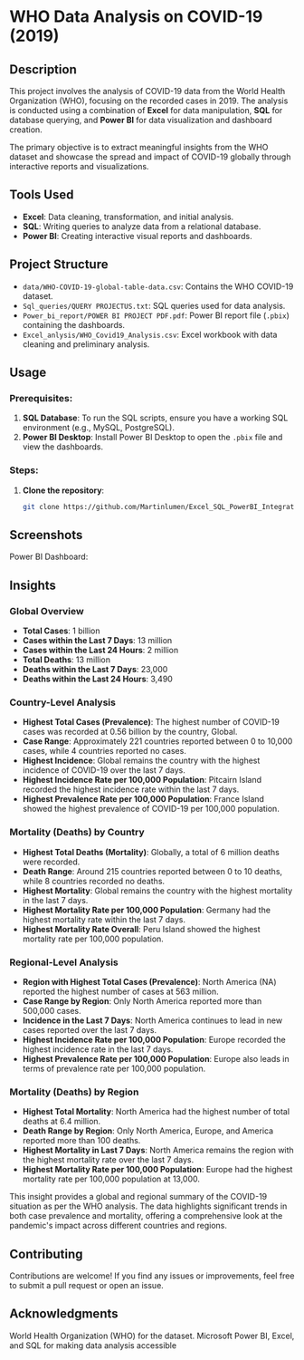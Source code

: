 # WHO Data Analysis on COVID-19 (2019)

## Description
This project involves the analysis of COVID-19 data from the World Health Organization (WHO), focusing on the recorded cases in 2019. The analysis is conducted using a combination of **Excel** for data manipulation, **SQL** for database querying, and **Power BI** for data visualization and dashboard creation.

The primary objective is to extract meaningful insights from the WHO dataset and showcase the spread and impact of COVID-19 globally through interactive reports and visualizations.

## Tools Used
- **Excel**: Data cleaning, transformation, and initial analysis.
- **SQL**: Writing queries to analyze data from a relational database.
- **Power BI**: Creating interactive visual reports and dashboards.

## Project Structure
- `data/WHO-COVID-19-global-table-data.csv`: Contains the WHO COVID-19 dataset.
- `Sql_queries/QUERY PROJECTUS.txt`: SQL queries used for data analysis.
- `Power_bi_report/POWER BI PROJECT PDF.pdf`: Power BI report file (`.pbix`) containing the dashboards.
- `Excel_anlysis/WHO_Covid19_Analysis.csv`: Excel workbook with data cleaning and preliminary analysis.

## Usage

### Prerequisites:
1. **SQL Database**: To run the SQL scripts, ensure you have a working SQL environment (e.g., MySQL, PostgreSQL).
2. **Power BI Desktop**: Install Power BI Desktop to open the `.pbix` file and view the dashboards.

### Steps:
1. **Clone the repository**:
   ```bash
   git clone https://github.com/Martinlumen/Excel_SQL_PowerBI_Integration.git
   
## Screenshots
Power BI Dashboard:

## Insights

### Global Overview
- **Total Cases**: 1 billion
- **Cases within the Last 7 Days**: 13 million
- **Cases within the Last 24 Hours**: 2 million
- **Total Deaths**: 13 million
- **Deaths within the Last 7 Days**: 23,000
- **Deaths within the Last 24 Hours**: 3,490

### Country-Level Analysis
- **Highest Total Cases (Prevalence)**: The highest number of COVID-19 cases was recorded at 0.56 billion by the country, Global.
- **Case Range**: Approximately 221 countries reported between 0 to 10,000 cases, while 4 countries reported no cases.
- **Highest Incidence**: Global remains the country with the highest incidence of COVID-19 over the last 7 days.
- **Highest Incidence Rate per 100,000 Population**: Pitcairn Island recorded the highest incidence rate within the last 7 days.
- **Highest Prevalence Rate per 100,000 Population**: France Island showed the highest prevalence of COVID-19 per 100,000 population.

### Mortality (Deaths) by Country
- **Highest Total Deaths (Mortality)**: Globally, a total of 6 million deaths were recorded.
- **Death Range**: Around 215 countries reported between 0 to 10 deaths, while 8 countries recorded no deaths.
- **Highest Mortality**: Global remains the country with the highest mortality in the last 7 days.
- **Highest Mortality Rate per 100,000 Population**: Germany had the highest mortality rate within the last 7 days.
- **Highest Mortality Rate Overall**: Peru Island showed the highest mortality rate per 100,000 population.

### Regional-Level Analysis
- **Region with Highest Total Cases (Prevalence)**: North America (NA) reported the highest number of cases at 563 million.
- **Case Range by Region**: Only North America reported more than 500,000 cases.
- **Incidence in the Last 7 Days**: North America continues to lead in new cases reported over the last 7 days.
- **Highest Incidence Rate per 100,000 Population**: Europe recorded the highest incidence rate in the last 7 days.
- **Highest Prevalence Rate per 100,000 Population**: Europe also leads in terms of prevalence rate per 100,000 population.

### Mortality (Deaths) by Region
- **Highest Total Mortality**: North America had the highest number of total deaths at 6.4 million.
- **Death Range by Region**: Only North America, Europe, and America reported more than 100 deaths.
- **Highest Mortality in Last 7 Days**: North America remains the region with the highest mortality rate over the last 7 days.
- **Highest Mortality Rate per 100,000 Population**: Europe had the highest mortality rate per 100,000 population at 13,000.

This insight provides a global and regional summary of the COVID-19 situation as per the WHO analysis. The data highlights significant trends in both case prevalence and mortality, offering a comprehensive look at the pandemic's impact across different countries and regions.

## Contributing
Contributions are welcome! If you find any issues or improvements, feel free to submit a pull request or open an issue.

## Acknowledgments
World Health Organization (WHO) for the dataset.
Microsoft Power BI, Excel, and SQL for making data analysis accessible
